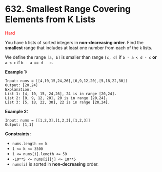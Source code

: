 # 632. Smallest Range Covering Elements from K Lists
<span style="color:red">Hard</span>

You have `k` lists of sorted integers in **non-decreasing order**. Find the **smallest** range that includes at least one number from each of the `k` lists.

We define the range `[a, b]` is smaller than range `[c, d]` if `b - a < d - c` **or** `a < c` if `b - a == d - c`.

**Example 1:**
```
Input: nums = [[4,10,15,24,26],[0,9,12,20],[5,18,22,30]]
Output: [20,24]
Explanation: 
List 1: [4, 10, 15, 24,26], 24 is in range [20,24].
List 2: [0, 9, 12, 20], 20 is in range [20,24].
List 3: [5, 18, 22, 30], 22 is in range [20,24].
```
**Example 2:**
```
Input: nums = [[1,2,3],[1,2,3],[1,2,3]]
Output: [1,1]
```

**Constraints:**
- `nums.length == k`
- `1 <= k <= 3500`
- `1 <= nums[i].length <= 50`
- `-10**5 <= nums[i][j] <= 10**5`
- `nums[i]` is sorted in **non-decreasing** order.